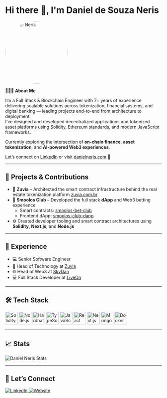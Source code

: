 # Hi there 👋, I'm Daniel de Souza Neris

<img alt="Daniel Neris" src="https://github.com/DanielNeris.png" width="200" style="border-radius: 50%" />

👨🏻‍💻 **About Me**

I’m a Full Stack & Blockchain Engineer with 7+ years of experience delivering scalable solutions across tokenization, financial systems, and digital banking — leading projects end-to-end from architecture to deployment.  
I've designed and developed decentralized applications and tokenized asset platforms using Solidity, Ethereum standards, and modern JavaScript frameworks.

Currently exploring the intersection of **on-chain finance**, **asset tokenization**, and **AI-powered Web3 experiences**.

Let’s connect on [LinkedIn](https://www.linkedin.com/in/danielneris) or visit [danielneris.com](https://danielneris.com) 🔗

---

## 🧾 Projects & Contributions

- 🏢 **Zuvia** – Architected the smart contract infrastructure behind the real estate tokenization platform [zuvia.com.br](https://www.zuvia.com.br/)
- 🎲 **Smoolos Club** – Developed the full stack **dApp** and Web3 betting experience  
  - Smart contracts: [smoolos-bet-club](https://github.com/Sky-Dan/smoolos-bet-club)  
  - Frontend dApp: [smoolos-club-dapp](https://github.com/Sky-Dan/smoolos-club-dapp)
- ⚙️ Created developer tooling and smart contract architectures using **Solidity**, **Next.js**, and **Node.js**

---

## 💼 Experience

- 💻 Senior Software Engineer  
- 🧠 Head of Technology at [Zuvia](https://app.zuvia.com.br/)
- 🌐 Head of Web3 at [SkyDan](https://github.com/Sky-Dan/)
- 💻 Full Stack Developer at [LiveOn](https://www.linkedin.com/company/modal-as-a-service/)

---

## 🛠️ Tech Stack

<p align="left">
  <img src="https://cdn.jsdelivr.net/gh/devicons/devicon/icons/solidity/solidity-original.svg" alt="Solidity" width="40" height="40"/>
  <img src="https://cdn.jsdelivr.net/gh/devicons/devicon/icons/nodejs/nodejs-original.svg" alt="Node.js" width="40" height="40"/>
  <img src="https://icon.icepanel.io/Technology/svg/Hardhat.svg" alt="Hardhat" width="40" height="40"/>
  <img src="https://cdn.jsdelivr.net/gh/devicons/devicon/icons/typescript/typescript-original.svg" alt="TypeScript" width="40" height="40"/>
  <img src="https://cdn.jsdelivr.net/gh/devicons/devicon/icons/javascript/javascript-original.svg" alt="JavaScript" width="40" height="40"/>
  <img src="https://cdn.jsdelivr.net/gh/devicons/devicon/icons/react/react-original.svg" alt="React" width="40" height="40"/>
  <img src="https://cdn.jsdelivr.net/gh/devicons/devicon/icons/nextjs/nextjs-original.svg" alt="Next.js" width="40" height="40"/>
  <img src="https://cdn.jsdelivr.net/gh/devicons/devicon/icons/mongodb/mongodb-original.svg" alt="MongoDB" width="40" height="40"/>
  <img src="https://cdn.jsdelivr.net/gh/devicons/devicon/icons/docker/docker-original.svg" alt="Docker" width="40" height="40"/>
</p>

---

## 📈 Stats

<p>
  <img src="https://github-readme-stats.vercel.app/api?username=danielneris&theme=neon&hide_border=true&show_icons=true&locale=en" alt="Daniel Neris Stats" />
</p>

---

## 🤝 Let’s Connect

<p align="left">
  <a href="https://www.linkedin.com/in/danielneris" target="_blank">
    <img alt="LinkedIn" src="https://img.shields.io/badge/LinkedIn-0077B5?style=for-the-badge&logo=linkedin&logoColor=white"/> 
  </a>  
  <a href="https://danielneris.com" target="_blank">
    <img alt="Website" src="https://img.shields.io/badge/Portfolio-000000?style=for-the-badge&logo=firefox&logoColor=white"/> 
  </a>  
</p>
